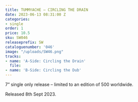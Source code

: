```yaml
---
title: TUMMYACHE – CIRCLING THE DRAIN
date: 2023-06-13 08:31:00 Z
categories:
- single
order: 1
price: 10.5
sku: SW046
releaseprefix: SW
cataloguenumber: '046'
image: "/uploads/SW46.png"
tracks:
- name: 'A-Side: Circling the Drain'
  file: 
- name: 'B-Side: Circling the Dub'
---
```


7” single only release – limited to an edition of 500 worldwide.

Released 8th Sept 2023.
 




 



